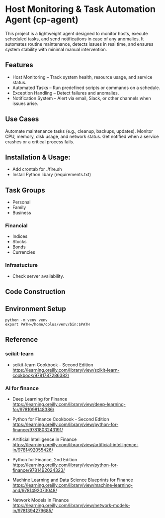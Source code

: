 # Host Monitoring & Task Automation Agent (cp-agent)
This project is a lightweight agent designed to monitor hosts, execute scheduled tasks, and send notifications in case of any anomalies. It automates routine maintenance, detects issues in real time, and ensures system stability with minimal manual intervention.

## Features
- Host Monitoring – Track system health, resource usage, and service status.
- Automated Tasks – Run predefined scripts or commands on a schedule.
- Exception Handling – Detect failures and anomalies.
- Notification System – Alert via email, Slack, or other channels when issues arise.

## Use Cases
Automate maintenance tasks (e.g., cleanup, backups, updates).
Monitor CPU, memory, disk usage, and network status.
Get notified when a service crashes or a critical process fails.

## Installation & Usage: 
- Add crontab for ./fire.sh
- Install Python libary (requirements.txt)

## Task Groups
- Personal
- Family
- Business

### Financial
- Indices
- Stocks
- Bonds
- Currencies

### Infrastucture
- Check server availability.

## Code Construction

## Environment Setup
```
python -m venv venv
export PATH=/home/cplus/venv/bin:$PATH
```


## Reference
### scikit-learn
- scikit-learn Cookbook - Second Edition
https://learning.oreilly.com/library/view/scikit-learn-cookbook/9781787286382/

### AI for finance
- Deep Learning for Finance
https://learning.oreilly.com/library/view/deep-learning-for/9781098148386/

- Python for Finance Cookbook - Second Edition
https://learning.oreilly.com/library/view/python-for-finance/9781803243191/

- Artificial Intelligence in Finance
https://learning.oreilly.com/library/view/artificial-intelligence-in/9781492055426/

- Python for Finance, 2nd Edition
https://learning.oreilly.com/library/view/python-for-finance/9781492024323/

- Machine Learning and Data Science Blueprints for Finance
https://learning.oreilly.com/library/view/machine-learning-and/9781492073048/

- Network Models in Finance
https://learning.oreilly.com/library/view/network-models-in/9781394279685/
